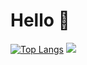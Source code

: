 
# Hello 🤗
<!--
**shahriarlabib000/shahriarlabib000** is a ✨ _special_ ✨ repository because its `README.md` (this file) appears on your GitHub profile.

Here are some ideas to get you started:

- 🔭 I’m currently working on ...
- 🌱 I’m currently learning ...
- 👯 I’m looking to collaborate on ...
- 🤔 I’m looking for help with ...
- 💬 Ask me about ...
- 📫 How to reach me: ...
- 😄 Pronouns: ...
- ⚡ Fun fact: ...
-->
[![Top Langs](https://github-readme-stats.vercel.app/api/top-langs/?username=shahriarlabib000)](https://github.com/anuraghazra/github-readme-stats)
![](https://komarev.com/ghpvc/?username=shahriarlabib000)
